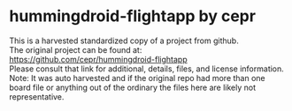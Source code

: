 
# hummingdroid-flightapp by cepr  
This is a harvested standardized copy of a project from github.  
The original project can be found at:  
https://github.com/cepr/hummingdroid-flightapp  
Please consult that link for additional, details, files, and license information.  
Note: It was auto harvested and if the original repo had more than one board file or anything out of the ordinary the files here are likely not representative.  
    
